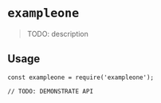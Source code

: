 # `exampleone`

> TODO: description

## Usage

```
const exampleone = require('exampleone');

// TODO: DEMONSTRATE API
```
